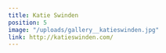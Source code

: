 ```yaml
---
title: Katie Swinden
position: 5
image: "/uploads/gallery__katieswinden.jpg"
link: http://katieswinden.com/
---
```


